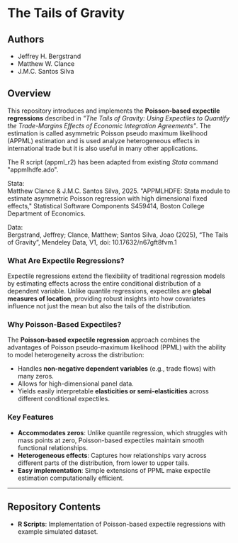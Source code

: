 # The Tails of Gravity

## Authors
- Jeffrey H. Bergstrand
- Matthew W. Clance
- J.M.C. Santos Silva

## Overview
This repository introduces and implements the **Poisson-based expectile regressions** described in *"The Tails of Gravity: Using Expectiles to Quantify the Trade-Margins Effects of Economic Integration Agreements"*. The estimation is called asymmetric Poisson pseudo maximum likelihood (APPML) estimation and is used analyze heterogeneous effects in international trade but it is also useful in many other applications. 

The R script (appml_r2) has been adapted from existing *Stata* command "appmlhdfe.ado". 

Stata: \
Matthew Clance & J.M.C. Santos Silva, 2025. "APPMLHDFE: Stata module to estimate asymmetric Poisson regression with high dimensional fixed effects," Statistical Software Components S459414, Boston College Department of Economics.

Data: \
Bergstrand, Jeffrey; Clance, Matthew; Santos Silva, Joao (2025), “The Tails of Gravity”, Mendeley Data, V1, doi: 10.17632/n67gft8fvm.1

### What Are Expectile Regressions?
Expectile regressions extend the flexibility of traditional regression models by estimating effects across the entire conditional distribution of a dependent variable. Unlike quantile regressions, expectiles are **global measures of location**, providing robust insights into how covariates influence not just the mean but also the tails of the distribution.

### Why Poisson-Based Expectiles?
The **Poisson-based expectile regression** approach combines the advantages of Poisson pseudo-maximum likelihood (PPML) with the ability to model heterogeneity across the distribution:
- Handles **non-negative dependent variables** (e.g., trade flows) with many zeros.
- Allows for high-dimensional panel data.
- Yields easily interpretable **elasticities or semi-elasticities** across different conditional expectiles.

### Key Features
- **Accommodates zeros**: Unlike quantile regression, which struggles with mass points at zero, Poisson-based expectiles maintain smooth functional relationships.
- **Heterogeneous effects**: Captures how relationships vary across different parts of the distribution, from lower to upper tails.
- **Easy implementation**: Simple extensions of PPML make expectile estimation computationally efficient.

---

## Repository Contents
- **R Scripts**: Implementation of Poisson-based expectile regressions with example simulated dataset.


